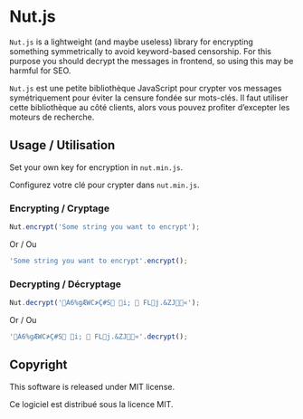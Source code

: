# Nut.js

`Nut.js` is a lightweight (and maybe useless) library for encrypting something symmetrically to avoid keyword-based censorship. For this purpose you should decrypt the messages in frontend, so using this may be harmful for SEO.

`Nut.js` est une petite bibliothèque JavaScript pour crypter vos messages symétriquement pour éviter la censure fondée sur mots-clés. Il faut utiliser cette bibliothèque au côté clients, alors vous pouvez profiter d’excepter les moteurs de recherche.

## Usage / Utilisation

Set your own key for encryption in `nut.min.js`.

Configurez votre clé pour crypter dans `nut.min.js`.

### Encrypting / Cryptage

```javascript
Nut.encrypt('Some string you want to encrypt');
```

Or / Ou

```javascript
'Some string you want to encrypt'.encrypt();
```

### Decrypting / Décryptage

```javascript
Nut.decrypt('Á6%gÆWC≯Ç#S i;  FLj.&ZJ«');
```

Or / Ou

```javascript
'Á6%gÆWC≯Ç#S i;  FLj.&ZJ«'.decrypt();
```

## Copyright

This software is released under MIT license.

Ce logiciel est distribué sous la licence MIT.
